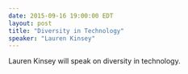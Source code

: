 ```yaml
---
date: 2015-09-16 19:00:00 EDT
layout: post
title: "Diversity in Technology"
speaker: "Lauren Kinsey"
---
```


Lauren Kinsey will speak on diversity in technology.
